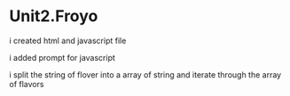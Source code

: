 # Unit2.Froyo
i created html and javascript file

i added prompt for javascript  

i split the string of flover into a array of string and iterate through the array of flavors



